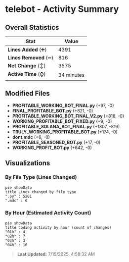# telebot - Activity Summary 

## Overall Statistics

| Stat                   | Value                                                             |
| ---------------------- | ----------------------------------------------------------------- |
| **Lines Added** (➕)   | 4391                                          |
| **Lines Removed** (➖) | 816                                        |
| **Net Change** (↕)    | 3575                |
| **Active Time** (⌚)   | 34 minutes |


## Modified Files
- **PROFITABLE_WORKING_BOT_FINAL.py** (+97, -0)
- **FINAL_PROFITABLE_BOT.py** (+821, -0)
- **PROFITABLE_WORKING_BOT_FINAL_V2.py** (+818, -0)
- **WORKING_PROFITABLE_BOT_FIXED.py** (+9, -0)
- **PROFITABLE_SOLANA_BOT_FINAL.py** (+1807, -816)
- **TRULY_WORKING_PROFITABLE_BOT.py** (+174, -0)
- **dont.mdc** (+6, -0)
- **PROFITABLE_SEASONED_BOT.py** (+17, -0)
- **WORKING_PROFIT_BOT.py** (+642, -0)

## Visualizations

### By File Type (Lines Changed)

```mermaid
pie showData
title Lines changed by file type
".py" : 5201
".mdc" : 6
```

### By Hour (Estimated Activity Count)

```mermaid
pie showData
title Coding activity by hour (count of changes)
"01h" : 4
"02h" : 7
"03h" : 3
"04h" : 16
```


> **Last Updated:** 7/15/2025, 4:58:32 AM